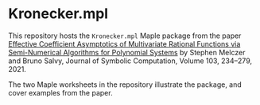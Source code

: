 # Kronecker.mpl

This repository hosts the `Kronecker.mpl` Maple package from the paper
[Effective Coefficient Asymptotics of Multivariate Rational Functions via 
Semi-Numerical Algorithms for Polynomial Systems](https://arxiv.org/abs/1905.04187)
by Stephen Melczer and Bruno Salvy, Journal of Symbolic Computation, Volume 103, 234–279, 2021.

The two Maple worksheets in the repository illustrate the package, and cover examples from the paper.
